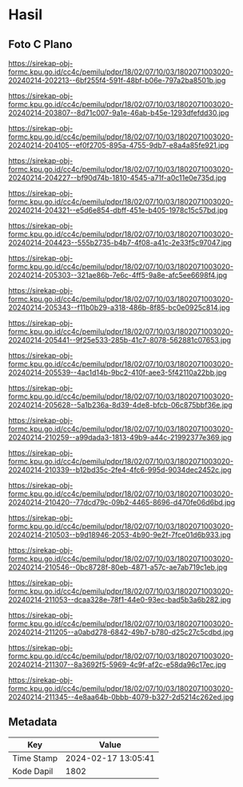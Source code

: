 # Hasil

## Foto C Plano

https://sirekap-obj-formc.kpu.go.id/cc4c/pemilu/pdpr/18/02/07/10/03/1802071003020-20240214-202213--6bf255f4-591f-48bf-b06e-797a2ba8501b.jpg

https://sirekap-obj-formc.kpu.go.id/cc4c/pemilu/pdpr/18/02/07/10/03/1802071003020-20240214-203807--8d71c007-9a1e-46ab-b45e-1293dfefdd30.jpg

https://sirekap-obj-formc.kpu.go.id/cc4c/pemilu/pdpr/18/02/07/10/03/1802071003020-20240214-204105--ef0f2705-895a-4755-9db7-e8a4a85fe921.jpg

https://sirekap-obj-formc.kpu.go.id/cc4c/pemilu/pdpr/18/02/07/10/03/1802071003020-20240214-204227--bf90d74b-1810-4545-a71f-a0c11e0e735d.jpg

https://sirekap-obj-formc.kpu.go.id/cc4c/pemilu/pdpr/18/02/07/10/03/1802071003020-20240214-204321--e5d6e854-dbff-451e-b405-1978c15c57bd.jpg

https://sirekap-obj-formc.kpu.go.id/cc4c/pemilu/pdpr/18/02/07/10/03/1802071003020-20240214-204423--555b2735-b4b7-4f08-a41c-2e33f5c97047.jpg

https://sirekap-obj-formc.kpu.go.id/cc4c/pemilu/pdpr/18/02/07/10/03/1802071003020-20240214-205303--321ae86b-7e6c-4ff5-9a8e-afc5ee6698f4.jpg

https://sirekap-obj-formc.kpu.go.id/cc4c/pemilu/pdpr/18/02/07/10/03/1802071003020-20240214-205343--f11b0b29-a318-486b-8f85-bc0e0925c814.jpg

https://sirekap-obj-formc.kpu.go.id/cc4c/pemilu/pdpr/18/02/07/10/03/1802071003020-20240214-205441--9f25e533-285b-41c7-8078-562881c07653.jpg

https://sirekap-obj-formc.kpu.go.id/cc4c/pemilu/pdpr/18/02/07/10/03/1802071003020-20240214-205539--4ac1d14b-9bc2-410f-aee3-5f42110a22bb.jpg

https://sirekap-obj-formc.kpu.go.id/cc4c/pemilu/pdpr/18/02/07/10/03/1802071003020-20240214-205628--5a1b236a-8d39-4de8-bfcb-06c875bbf36e.jpg

https://sirekap-obj-formc.kpu.go.id/cc4c/pemilu/pdpr/18/02/07/10/03/1802071003020-20240214-210259--a99dada3-1813-49b9-a44c-21992377e369.jpg

https://sirekap-obj-formc.kpu.go.id/cc4c/pemilu/pdpr/18/02/07/10/03/1802071003020-20240214-210339--b12bd35c-2fe4-4fc6-995d-9034dec2452c.jpg

https://sirekap-obj-formc.kpu.go.id/cc4c/pemilu/pdpr/18/02/07/10/03/1802071003020-20240214-210420--77dcd79c-09b2-4465-8696-d470fe06d6bd.jpg

https://sirekap-obj-formc.kpu.go.id/cc4c/pemilu/pdpr/18/02/07/10/03/1802071003020-20240214-210503--b9d18946-2053-4b90-9e2f-7fce01d6b933.jpg

https://sirekap-obj-formc.kpu.go.id/cc4c/pemilu/pdpr/18/02/07/10/03/1802071003020-20240214-210546--0bc8728f-80eb-4871-a57c-ae7ab719c1eb.jpg

https://sirekap-obj-formc.kpu.go.id/cc4c/pemilu/pdpr/18/02/07/10/03/1802071003020-20240214-211053--dcaa328e-78f1-44e0-93ec-bad5b3a6b282.jpg

https://sirekap-obj-formc.kpu.go.id/cc4c/pemilu/pdpr/18/02/07/10/03/1802071003020-20240214-211205--a0abd278-6842-49b7-b780-d25c27c5cdbd.jpg

https://sirekap-obj-formc.kpu.go.id/cc4c/pemilu/pdpr/18/02/07/10/03/1802071003020-20240214-211307--8a3692f5-5969-4c9f-af2c-e58da96c17ec.jpg

https://sirekap-obj-formc.kpu.go.id/cc4c/pemilu/pdpr/18/02/07/10/03/1802071003020-20240214-211345--4e8aa64b-0bbb-4079-b327-2d5214c262ed.jpg


## Metadata

| Key        | Value               |
| ---------- | ------------------- |
| Time Stamp | 2024-02-17 13:05:41 |
| Kode Dapil | 1802                |



